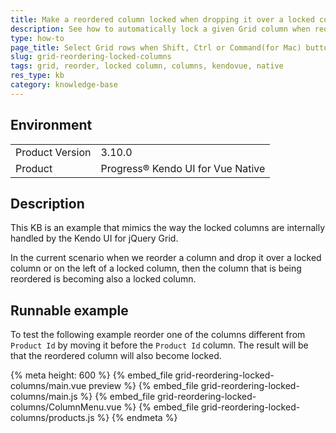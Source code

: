 ```yaml
---
title: Make a reordered column locked when dropping it over a locked column
description: See how to automatically lock a given Grid column when reordering it among locked columns
type: how-to
page_title: Select Grid rows when Shift, Ctrl or Command(for Mac) buttons are pressed | Kendo UI for Vue Native Grid
slug: grid-reordering-locked-columns
tags: grid, reorder, locked column, columns, kendovue, native
res_type: kb
category: knowledge-base
---
```


## Environment

<table>
    <tbody>
	    <tr>
	    	<td>Product Version</td>
	    	<td>3.10.0</td>
	    </tr>
	    <tr>
	    	<td>Product</td>
	    	<td>Progress® Kendo UI for Vue Native</td>
	    </tr>
    </tbody>
</table>


## Description

This KB is an example that mimics the way the locked columns are internally handled by the Kendo UI for jQuery Grid. 

In the current scenario when we reorder a column and drop it over a locked column or on the left of a locked column, then the column that is being reordered is becoming also a locked column.


## Runnable example

To test the following example reorder one of the columns different from `Product Id` by moving it before the `Product Id` column. The result will be that the reordered column will also become locked. 

{% meta height: 600 %}
{% embed_file grid-reordering-locked-columns/main.vue preview %}
{% embed_file grid-reordering-locked-columns/main.js %}
{% embed_file grid-reordering-locked-columns/ColumnMenu.vue %}
{% embed_file grid-reordering-locked-columns/products.js %}
{% endmeta %}

